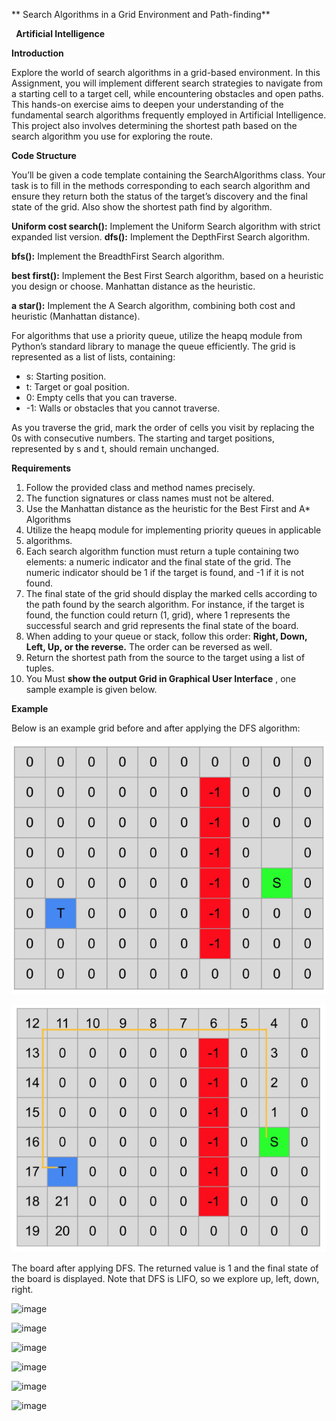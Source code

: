 ﻿** Search Algorithms in a Grid Environment and Path-finding**

` `**Artificial Intelligence**


**Introduction**

Explore the world of search algorithms in a grid-based environment. In this Assignment, you will implement different search strategies to navigate from a starting cell to a target cell, while encountering obstacles and open paths. This hands-on exercise aims to deepen your understanding of the fundamental search algorithms frequently employed in Artificial Intelligence. This project also involves determining the shortest path based on the search algorithm you use for exploring the route.

**Code Structure**

You’ll be given a code template containing the SearchAlgorithms class. Your task is to fill in the methods corresponding to each search algorithm and ensure they return both the status of the target’s discovery and the final state of the grid. Also show the shortest path find by algorithm. 

**Uniform cost search():** Implement the Uniform Search algorithm with strict expanded list version. **dfs():** Implement the DepthFirst Search algorithm.

**bfs():** Implement the BreadthFirst Search algorithm.

**best first():** Implement the Best First Search algorithm, based on a heuristic you design or choose. Manhattan distance as the heuristic.

**a star():** Implement the A Search algorithm, combining both cost and heuristic (Manhattan distance).

For algorithms that use a priority queue, utilize the heapq module from Python’s standard library to manage the queue efficiently. The grid is represented as a list of lists, containing:

- s: Starting position.
- t: Target or goal position.
- 0: Empty cells that you can traverse.
- -1: Walls or obstacles that you cannot traverse.

As you traverse the grid, mark the order of cells you visit by replacing the 0s with consecutive numbers. The starting and target positions, represented by s and t, should remain unchanged.

**Requirements**

1. Follow the provided class and method names precisely. 
1. The function signatures or class names must not be altered.
1. Use the Manhattan distance as the heuristic for the Best First and  A\* Algorithms
1. Utilize the heapq module for implementing priority queues in applicable
1. algorithms.
1. Each search algorithm function must return a tuple containing two elements: a numeric indicator and the final state of the grid. The numeric indicator should be 1 if the target is found, and -1 if it is not found. 
1. The final state of the grid should display the marked cells according to the path found by the search algorithm. For instance, if the target is found, the function could return (1, grid), where 1 represents the successful search and grid represents the final state of the board.
1. When adding to your queue or stack, follow this order: **Right, Down, Left, Up, or the reverse.** The order can be reversed as well.
1. Return the shortest path from the source to the target using a list of tuples.
1. You Must **show the output Grid in Graphical User Interface** , one sample example is given below. 

**Example**

Below is an example grid before and after applying the DFS algorithm:

![](Aspose.Words.7591adb5-1105-4f78-9695-a60d7a02f899.001.png)

![](Aspose.Words.7591adb5-1105-4f78-9695-a60d7a02f899.002.png)

The board after applying DFS. The returned value is 1 and the final state of the board is displayed. Note that DFS is LIFO, so we explore up, left, down, right.

![image](https://github.com/user-attachments/assets/506115d5-7a25-464c-bcb2-43d3afb31716)

![image](https://github.com/user-attachments/assets/92f59bd2-17c8-410d-b481-b0dad27b022c)


![image](https://github.com/user-attachments/assets/87ec8221-30ab-4f79-9039-850b421eae5d)


![image](https://github.com/user-attachments/assets/265ee5e0-4619-4aa6-957e-87e2503aec8d)

![image](https://github.com/user-attachments/assets/b9313fd5-ce34-457c-9569-7c148a92b1a5)

![image](https://github.com/user-attachments/assets/6e11000f-b10c-442a-bc44-0626199a60d7)

